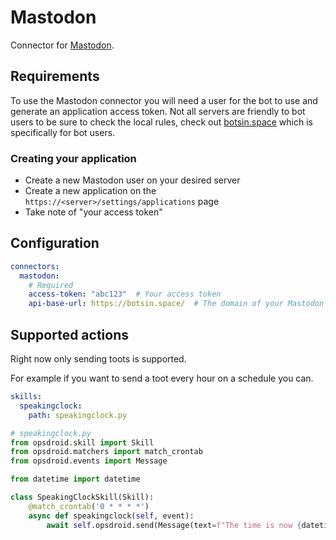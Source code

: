 # Mastodon

Connector for [Mastodon](https://mastodon.social/about).

## Requirements

To use the Mastodon connector you will need a user for the bot to use and generate an application access token.
Not all servers are friendly to bot users to be sure to check the local rules, check out [botsin.space](https://botsin.space) which is specifically for bot users.

### Creating your application

- Create a new Mastodon user on your desired server
- Create a new application on the `https://<server>/settings/applications` page
- Take note of "your access token"

## Configuration

```yaml
connectors:
  mastodon:
    # Required
    access-token: "abc123"  # Your access token
    api-base-url: https://botsin.space/  # The domain of your Mastodon server
```

## Supported actions

Right now only sending toots is supported.

For example if you want to send a toot every hour on a schedule you can.

```yaml
skills:
  speakingclock:
    path: speakingclock.py
```

```python
# speakingclock.py
from opsdroid.skill import Skill
from opsdroid.matchers import match_crontab
from opsdroid.events import Message

from datetime import datetime

class SpeakingClockSkill(Skill):
    @match_crontab('0 * * * *')
    async def speakingclock(self, event):
        await self.opsdroid.send(Message(text=f"The time is now {datetime.now().strftime('%T')}"))
```
